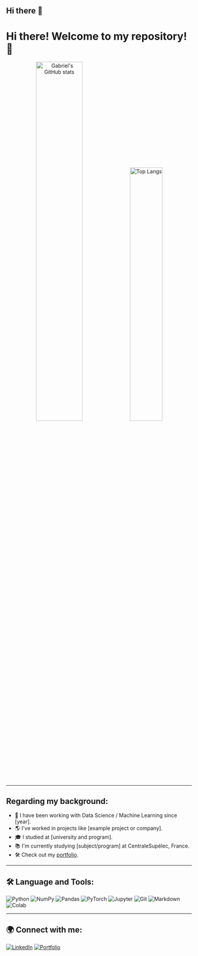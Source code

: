## Hi there 👋

<!--
**GabrielTrier/GabrielTrier** is a ✨ _special_ ✨ repository because its `README.md` (this file) appears on your GitHub profile.

Here are some ideas to get you started:

- 🔭 I’m currently working on ...
- 🌱 I’m currently learning ...
- 👯 I’m looking to collaborate on ...
- 🤔 I’m looking for help with ...
- 💬 Ask me about ...
- 📫 How to reach me: ...
- 😄 Pronouns: ...
- ⚡ Fun fact: ...
-->
# Hi there! Welcome to my repository! 👋

<div align="center">
  <img src="https://github-readme-stats.vercel.app/api?username=GabrielTrier&show_icons=true&theme=radical" alt="Gabriel's GitHub stats" width="50%">
  <img src="https://github-readme-stats.vercel.app/api/top-langs/?username=GabrielTrier&layout=compact&theme=radical" alt="Top Langs" width="42%">
</div>

---

## Regarding my background:

- 🌟 I have been working with Data Science / Machine Learning since [year].
- 🌎 I've worked in projects like [example project or company].
- 🎓 I studied at [university and program].
- 📚 I'm currently studying [subject/program] at CentraleSupélec, France.
- 🛠️ Check out my [portfolio](#).

---

## 🛠️ Language and Tools:
<p>
  <img src="https://img.shields.io/badge/Python-blue?style=flat&logo=python" alt="Python">
  <img src="https://img.shields.io/badge/NumPy-orange?style=flat&logo=numpy" alt="NumPy">
  <img src="https://img.shields.io/badge/Pandas-purple?style=flat&logo=pandas" alt="Pandas">
  <img src="https://img.shields.io/badge/PyTorch-red?style=flat&logo=pytorch" alt="PyTorch">
  <img src="https://img.shields.io/badge/Jupyter-orange?style=flat&logo=jupyter" alt="Jupyter">
  <img src="https://img.shields.io/badge/Git-yellow?style=flat&logo=git" alt="Git">
  <img src="https://img.shields.io/badge/Markdown-black?style=flat&logo=markdown" alt="Markdown">
  <img src="https://img.shields.io/badge/Colab-green?style=flat&logo=googlecolab" alt="Colab">
</p>

---

## 🌍 Connect with me:
[![LinkedIn](https://img.shields.io/badge/LinkedIn-blue?style=flat&logo=linkedin)](https://linkedin.com/in/your-profile)
[![Portfolio](https://img.shields.io/badge/Portfolio-green?style=flat)](#)


